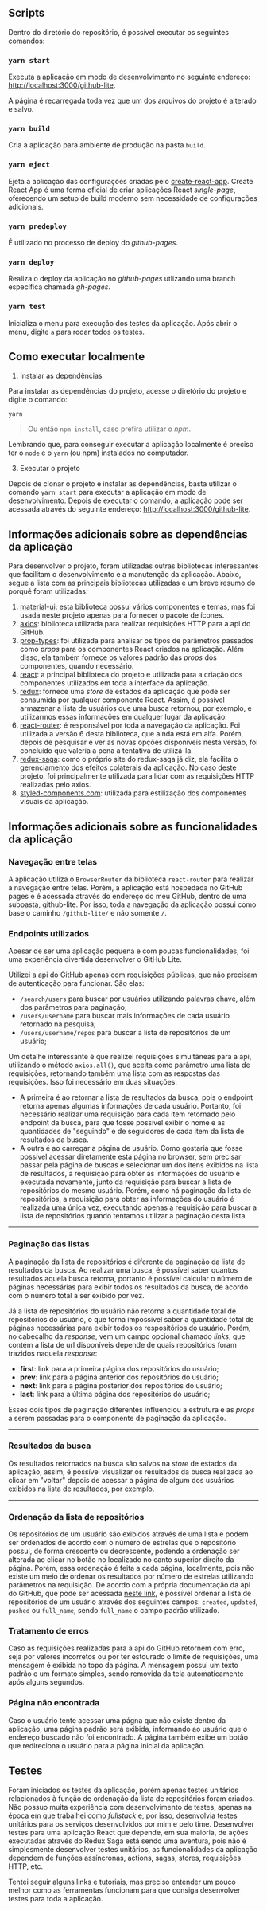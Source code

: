 




## Scripts

Dentro do diretório do repositório, é possível executar os seguintes comandos:

### `yarn start`

Executa a aplicação em modo de desenvolvimento no seguinte endereço: [http://localhost:3000/github-lite](http://localhost:3000/github-lite).

A página é recarregada toda vez que um dos arquivos do projeto é alterado e salvo.

### `yarn build`

Cria a aplicação para ambiente de produção na pasta `build`.

### `yarn eject`

Ejeta a aplicação das configurações criadas pelo [create-react-app](https://create-react-app.dev/docs/getting-started/). Create React App é uma forma oficial de criar aplicações React *single-page*, oferecendo um setup de build moderno sem necessidade de configurações adicionais.

### `yarn predeploy`

É utilizado no processo de deploy do *github-pages*.

### `yarn deploy`

Realiza o deploy da aplicação no *github-pages* utlizando uma branch específica chamada *gh-pages*.

### `yarn test`

Inicializa o menu para execução dos testes da aplicação. Após abrir o menu, digite `a` para rodar todos os testes.

## Como executar localmente

 1. Instalar as dependências

Para instalar as dependências do projeto, acesse o diretório do projeto e digite o comando:

`yarn`

> Ou então `npm install`, caso prefira utilizar o *npm*.

Lembrando que, para conseguir executar  a aplicação localmente é preciso ter o `node` e o `yarn` (ou npm) instalados no computador.

3. Executar o projeto

Depois de clonar o projeto e instalar as dependências, basta utilizar o comando `yarn start` para executar a aplicação em modo de desenvolvimento. Depois de executar o comando, a aplicação pode ser acessada através do seguinte endereço: [http://localhost:3000/github-lite](http://localhost:3000/github-lite).

## Informações adicionais sobre as dependências da aplicação

Para desenvolver o projeto, foram utilizadas outras bibliotecas interessantes que facilitam o desenvolvimento e a manutenção da aplicação. Abaixo, segue a lista com as principais bibliotecas utilizadas e um breve resumo do porquê foram utilizadas:

1. [material-ui](https://material-ui.com/pt/): esta biblioteca possui vários componentes e temas, mas foi usada neste projeto apenas para fornecer o pacote de ícones.
2. [axios](https://github.com/axios/axios):  biblioteca utilizada para realizar requisições HTTP para a api do GitHub.
3. [prop-types](https://github.com/facebook/prop-types): foi utilizada para analisar os tipos de parâmetros passados como *props* para os componentes React criados na aplicação. Além disso, ela também fornece os valores padrão das *props* dos componentes, quando necessário.
4. [react](https://reactjs.org/): a principal biblioteca do projeto e utilizada para a criação dos componentes utilizados em toda a interface da aplicação.
5. [redux](https://react-redux.js.org/): fornece uma *store* de estados da aplicação que pode ser consumida por qualquer componente React. Assim, é possível armazenar a lista de usuários que uma busca retornou, por exemplo, e utilizarmos essas informações em qualquer lugar da aplicação.
6. [react-router](https://reacttraining.com/react-router/): é responsável por toda a navegação da aplicação. Foi utilizada a versão 6 desta biblioteca, que ainda está em alfa. Porém, depois de pesquisar e ver as novas opções disponíveis nesta versão, foi concluído que valeria a pena a tentativa de utilizá-la.
7. [redux-saga](https://redux-saga.js.org/): como o próprio site do redux-saga já diz, ela facilita o gerenciamento dos efeitos colaterais da aplicação. No caso deste projeto, foi principalmente utilizada para lidar com as requisições HTTP realizadas pelo axios.
8. [styled-components.com](https://styled-components.com/): utilizada para estilização dos componentes visuais da aplicação.

## Informações adicionais sobre as funcionalidades da aplicação

### Navegação entre telas

A aplicação utiliza o `BrowserRouter` da biblioteca `react-router` para realizar a navegação entre telas. Porém, a aplicação está hospedada no GitHub pages e é acessada através do endereço do meu GitHub, dentro de uma subpasta, github-lite. Por isso, toda a navegação da aplicação possui como base o caminho `/github-lite/` e não somente `/`.


### Endpoints utilizados

Apesar de ser uma aplicação pequena e com poucas funcionalidades, foi uma experiência divertida desenvolver o GitHub Lite. 

Utilizei a api do GitHub apenas com requisições públicas, que não precisam de autenticação para funcionar. São elas: 

 - `/search/users` para buscar por usuários utilizando palavras chave, além dos parâmetros para paginação;
 - `/users/username` para buscar mais informações de cada usuário retornado na pesquisa;
 - `/users/username/repos` para buscar a lista de repositórios de um usuário;

Um detalhe interessante é que realizei requisições simultâneas para a api, utilizando o método `axios.all()`, que aceita como parâmetro uma lista de requisições, retornando também uma lista com as respostas das requisições. Isso foi necessário em duas situações:

- A primeira é ao retornar a lista de resultados da busca, pois o endpoint retorna apenas algumas informações de cada usuário. Portanto, foi necessário realizar uma requisição para cada item retornado pelo endpoint da busca, para que fosse possível exibir o nome e as quantidades de "seguindo" e de seguidores de cada item da lista de resultados da busca.
- A outra é ao carregar a página de usuário. Como gostaria que fosse possível acessar diretamente esta página no browser, sem precisar passar pela página de buscas e selecionar um dos itens exibidos na lista de resultados, a requisição para obter as informações do usuário é executada novamente, junto da requisição para buscar a lista de repositórios do mesmo usuário. Porém, como há paginação da lista de repositórios, a requisição para obter as informações do usuário é realizada uma única vez, executando apenas a requisição para buscar a lista de repositórios quando tentamos utilizar a paginação desta lista.
<hr>

### Paginação das listas

A paginação da lista de repositórios é diferente da paginação da lista de resultados da busca. Ao realizar uma busca, é possível saber quantos resultados aquela busca retorna, portanto é possível calcular o número de páginas necessárias para exibir todos os resultados da busca, de acordo com o número total a ser exibido por vez.

Já a lista de repositórios do usuário não retorna a quantidade total de repositórios do usuário, o que torna impossível saber a quantidade total de páginas necessárias para exibir todos os respositórios do usuário. Porém, no cabeçalho da *response*, vem um campo opcional chamado *links*, que contém a lista de url disponíveis depende de quais repositórios foram trazidos naquela *response*:

 - **first**: link para a primeira página dos repositórios do usuário;
 - **prev**: link para a página anterior dos repositórios do usuário;
 - **next**: link para a página posterior dos repositórios do usuário;
 - **last**: link para a última página dos repositórios do usuário;

Esses dois tipos de paginação diferentes influenciou a estrutura e as *props* a serem passadas para o componente de paginação da aplicação.
<hr>

### Resultados da busca

Os resultados retornados na busca são salvos na *store* de estados da aplicação, assim, é possível visualizar os resultados da busca realizada ao clicar em "voltar" depois de acessar a página de algum dos usuários exibidos na lista de resultados, por exemplo.
<hr>

### Ordenação da lista de repositórios

Os repositórios de um usuário são exibidos através de uma lista e podem ser ordenados de acordo com o número de estrelas que o repositório possui, de forma crescente ou decrescente, podendo a ordenação ser alterada ao clicar no botão no localizado no canto superior direito da página. Porém, essa ordenação é feita a cada página, localmente, pois não existe um meio de ordenar os resultados por número de estrelas utilizando parâmetros na requisição. De acordo com a própria documentação da api do GitHub, que pode ser acessada [neste link](https://developer.github.com/v3/repos/#list-repositories-for-a-user), é possível ordenar a lista de repositórios de um usuário através dos seguintes campos: `created`,  `updated`,  `pushed` ou  `full_name`, sendo `full_name` o campo padrão utilizado.

### Tratamento de erros

Caso as requisições realizadas para a api do GitHub retornem com erro, seja por valores incorretos ou por ter estourado o limite de requisições, uma mensagem é exibida no topo da página. A mensagem possui um texto padrão e um formato simples, sendo removida da tela automaticamente após alguns segundos.

### Página não encontrada

Caso o usuário tente acessar uma págna que não existe dentro da aplicação, uma página padrão será exibida, informando ao usuário que o endereço buscado não foi encontrado. A página também exibe um botão que redireciona o usuário para a página inicial da aplicação.

## Testes

Foram iniciados os testes da aplicação, porém apenas testes unitários relacionados à função de ordenação da lista de repositórios foram criados. Não possuo muita experiência com desenvolvimento de testes, apenas na época em que trabalhei como *fullstack* e, por isso, desenvolvia testes unitários para os serviços desenvolvidos por mim e pelo time. Desenvolver testes para uma aplicação React que depende, em sua maioria, de ações executadas através do Redux Saga está sendo uma aventura, pois não é simplesmente desenvolver testes unitários, as funcionalidades da aplicação dependem de funções assíncronas, actions, sagas, stores, requisições HTTP, etc.

Tentei seguir alguns links e tutoriais, mas preciso entender um pouco melhor como as ferramentas funcionam para que consiga desenvolver testes para toda a aplicação.
